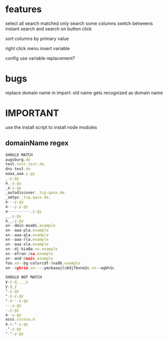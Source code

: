 # features

select all search matched
only search some columns
switch betweens instant search and search on button click

sort columns by primary value

right click menu
insert variable

config
use variable replacement?

# bugs

replace domain name in import: old name gets recognized as domain name

# IMPORTANT

use the install script to install node modules

## domainName regex

```js
SHOULD MATCH
augsburg.de
test.test.test.de.
dns-test.de
aaaa_aaa.y.gy
_.y.gy
a_.y.gy
_a.y.gy
_autodiscover._tcp.qaux.de.
_smtps._tcp.qaux.de.
a--.y.gy
a--.y.y.gy
a----------.y.gy
__.y.gy
a__.y.gy
xn--dmin-moa0i.example
xn--aaa-pla.example
xn--aaa-qla.example
xn--aaa-rla.example
xn--aaa-sla.example
xn--dj-kia8a.vu.example
xn--efran-2sa.example
xn--and-6ma2c.example
foo.xn--bg-colorcdf-9na9b.example
xn--4gbrim.xn----ymcbaaajlc6dj7bxne2c.xn--wgbh1c

SHOULD NOT MATCH
y.y.g____y
y.g_y
*.y.gy
*.y.y.gy
*.a--.y.gy
--.y.gy
-.y.gy
a-.y.gy
asss.sssssa.d
a.x.*.y.gy
.*.y.gy
*.*.y.gy
```
